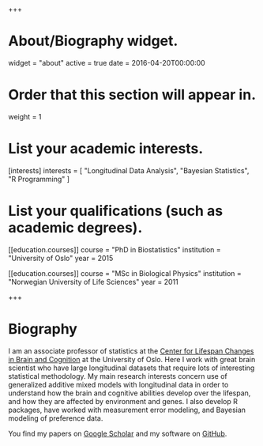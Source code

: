 +++
# About/Biography widget.
widget = "about"
active = true
date = 2016-04-20T00:00:00

# Order that this section will appear in.
weight = 1

# List your academic interests.
[interests]
  interests = [
    "Longitudinal Data Analysis",
    "Bayesian Statistics",
    "R Programming"
  ]

# List your qualifications (such as academic degrees).
[[education.courses]]
  course = "PhD in Biostatistics"
  institution = "University of Oslo"
  year = 2015

[[education.courses]]
  course = "MSc in Biological Physics"
  institution = "Norwegian University of Life Sciences"
  year = 2011


+++

# Biography

I am an associate professor of statistics at the [Center for Lifespan Changes in Brain and Cognition](http://www.oslobrains.no) at the University of Oslo. Here I work with great brain scientist who have large longitudinal datasets that require lots of interesting statistical methodology. My main research interests concern use of generalized additive mixed models with longitudinal data in order to understand how the brain and cognitive abilities develop over the lifespan, and how they are affected by environment and genes. I also develop R packages, have worked with measurement error modeling, and Bayesian modeling of preference data.

You find my papers on [Google Scholar](https://scholar.google.com/citations?user=neOqbw0AAAAJ&hl=no) and my software on [GitHub](https://github.com/osorensen/).
